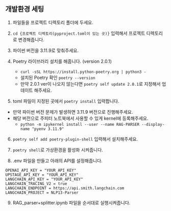 ## 개발환경 세팅 

1. 파일들을 프로젝트 디렉토리 폴더에 두세요.

2. `cd {프로젝트 디렉토리(pyproject.toml이 있는 곳)}` 입력해서 프로젝트 디렉토리로 변경해줍니다. 

3. 파이썬 버전을 3.11.9로 맞춰주세요.

4. Poetry 라이브러리 설치를 해줍니다. (version 2.0.1)
    - `curl -sSL https://install.python-poetry.org | python3 -`
    - 설치된 Poetry 확인 `poetry --version`
    - 만약 2.0.1 ver이 나오지 않는다면 `poetry self update 2.0.1`로 지정해서 업데이트 해주세요.

5. toml 파일이 지정된 곳에서 `poetry install` 입력합니다. 
- 만약 파이썬 버전 문제가 발생하면 3.11.9 버전으로 진행해주세요.
- 해당 버전으로 주피터 노트북에서 사용할 수 있게 kernel에 등록해주세요.
    - `python -m ipykernel install --user --name RAG-PARSER --display-name "pyenv 3.11.9"`

6. `poetry self add poetry-plugin-shell` 입력해서 설치해주세요.

7. `poetry shell`로 가상환경을 활성화 시켜줍니다.

8. .env 파일을 만들고 아래의 API를 설정해줍니다.
```
OPENAI_API_KEY = "YOUR_API_KEY"
UPSTAGE_API_KEY = "YOUR_API_KEY"
LANGCHAIN_API_KEY = "YOUR_API_KEY"
LANGCHAIN_TRACING_V2 = true
LANGCHAIN_ENDPOINT = https://api.smith.langchain.com
LANGCHAIN_PROJECT = NLP13-Parser
```

9. RAG_parser+splitter.ipynb 파일을 순서대로 실행시켜줍니다.
